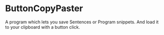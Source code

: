 # ButtonCopyPaster
A program which lets you save Sentences or Program snippets. And load it to your clipboard with a button click.
